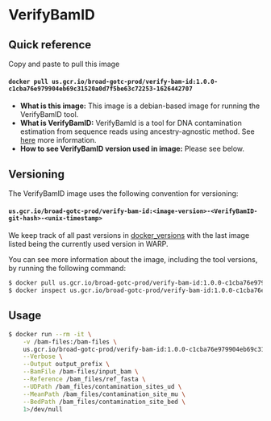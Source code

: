 # VerifyBamID

## Quick reference

Copy and paste to pull this image

#### `docker pull us.gcr.io/broad-gotc-prod/verify-bam-id:1.0.0-c1cba76e979904eb69c31520a0d7f5be63c72253-1626442707`

- __What is this image:__ This image is a debian-based image for running the VerifyBamID tool.
- __What is VerifyBamID:__ VerifyBamId is a tool for DNA contamination estimation from sequence reads using ancestry-agnostic method. See [here](https://github.com/Griffan/VerifyBamID) more information.
- __How to see VerifyBamID version used in image:__ Please see below.

## Versioning

The VerifyBamID image uses the following convention for versioning:

#### `us.gcr.io/broad-gotc-prod/verify-bam-id:<image-version>-<VerifyBamID-git-hash>-<unix-timestamp>` 

We keep track of all past versions in [docker_versions](docker_versions.tsv) with the last image listed being the currently used version in WARP.

You can see more information about the image, including the tool versions, by running the following command:

```bash
$ docker pull us.gcr.io/broad-gotc-prod/verify-bam-id:1.0.0-c1cba76e979904eb69c31520a0d7f5be63c72253-1626442707
$ docker inspect us.gcr.io/broad-gotc-prod/verify-bam-id:1.0.0-c1cba76e979904eb69c31520a0d7f5be63c72253-1626442707
```

## Usage

```bash
$ docker run --rm -it \
    -v /bam-files:/bam-files \
    us.gcr.io/broad-gotc-prod/verify-bam-id:1.0.0-c1cba76e979904eb69c31520a0d7f5be63c72253-1626442707 /usr/gitc/VerifyBamID \
    --Verbose \
    --Output output_prefix \
    --BamFile /bam-files/input_bam \
    --Reference /bam_files/ref_fasta \
    --UDPath /bam_files/contamination_sites_ud \
    --MeanPath /bam_files/contamination_site_mu \
    --BedPath /bam_files/contamination_site_bed \
    1>/dev/null
```


